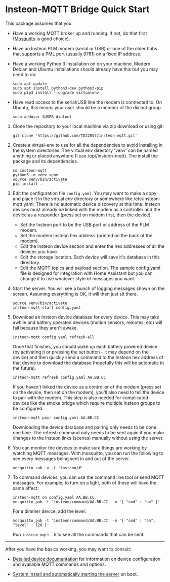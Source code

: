 # Insteon-MQTT Bridge Quick Start

This package assumes that you:

- Have a working MQTT broker up and running.  If not, do that first
  ([Mosquitto](https://mosquitto.org/) is good choice).

- Have an Insteon PLM modem (serial or USB) or one of the older hubs that
  supports a PML port (usually 9761) on a fixed IP address.

- Have a working Python 3 installation on on your machine.  Modern
  Debian and Ubuntu installations should already have this but you may
  need to do:

  ```
  sudo apt update
  sudo apt install python3-dev python3-pip
  sudo pip3 install --upgrade virtualenv
  ```

- Have read access to the serial/USB line the modem is connected to.
  On Ubuntu, this means your user should be a member of the dialout
  group.

   ```
   sudo adduser $USER dialout
   ```

1) Clone the repository to your local machine via zip download or using git:

   ```
   git clone 'https://github.com/TD22057/insteon-mqtt.git'
   ```

2) Create a virtual-env to use for all the dependencies to avoid
   installing in the system directories.  The virtual env directory
   'venv' can be named anything or placed anywhere (I use
   /opt/insteon-mqtt).  The install the package and its dependencies.

   ```
   cd insteon-mqtt
   python3 -m venv venv
   source venv/bin/activate
   pip install .
   ```

3) Edit the configuration file `config.yaml`.  You may want to make a
   copy and place it in the virtual env directory or somewhere like
   /etc/insteon-mqtt.yaml.  There is no automatic device discovery at
   this time.  Insteon devices must already be linked with the modem
   as a controller and the device as a responder (press set on modem
   first, then the device).

   - Set the Insteon port to be the USB port or address of the PLM modem.
   - Set the modem Insteon hex address (printed on the back of the modem).
   - Edit the Insteon device section and enter the hex addresses of all
     the devices you have.
   - Edit the storage location.  Each device will save it's database in
     this directory.
   - Edit the MQTT topics and payload section.  The sample config.yaml file
     is designed for integration with Home Assistant but you can change it
     to use whatever style of messages you want.

4) Start the server.  You will see a bunch of logging messages shown
   on the screen.  Assuming everything is OK, it will then just sit
   there.

   ```
   source venv/bin/activate
   insteon-mqtt start config.yaml
   ```

5) Download an Insteon device database for every device.  This may
   take awhile and battery operated devices (motion sensors, remotes,
   etc) will fail because they aren't awake.

   ```
   insteon-mqtt config.yaml refresh-all
   ```

   Once that finishes, you should wake up each battery powered device
   (by activating it or pressing the set button - it may depend on the
   device) and then quickly send a command to the Insteon hex address
   of that device to download the database (hopefully this will be
   automatic in the future).

   ```
   insteon-mqtt refresh config.yaml AA.BB.CC
   ```

   If you haven't linked the device as a controller of the modem
   (press set on the device, then set on the modem), you'll also need
   to tell the device to pair with the modem.  This step is also
   needed for complicated devices like the smoke bridge which require
   multiple Insteon groups to be configured.

   ```
   insteon-mqtt pair config.yaml AA.BB.CC
   ```

   Downloading the device database and pairing only needs to be done
   one time.  The refresh command only needs to be sent again if you
   make changes to the Insteon links (scenes) manually without using
   the server.

6) You can monitor the devices to make sure things are working by
   watching MQTT messages.  With mosquitto, you can run the following to
   see every messages being sent in and out of the server.

   ```
   mosquitto_sub -v -t 'insteon/#'
   ```

7) To command devices, you can use the command line tool or send MQTT
   messages.  For example, to turn on a light, both of these will have
   the same affect:

   ```
   insteon-mqtt on config.yaml AA.BB.CC
   mosquitto_pub -t 'insteon/command/AA.BB.CC' -m '{ "cmd" : "on" }'
   ```

   For a dimmer device, add the level:

   ```
   mosquitto_pub -t 'insteon/command/AA.BB.CC' -m '{ "cmd" : "on", "level" : 128 }'
   ```

   Run `insteon-mqtt -h` to see all the commands that can be sent.

---

After you have the basics working, you may want to consult:

- [Detailed device documentation](mqtt.md) for information on
  device configuration and available MQTT commands and options.

- [System install and automatically starting the
  server](auto_start.md) on boot.
